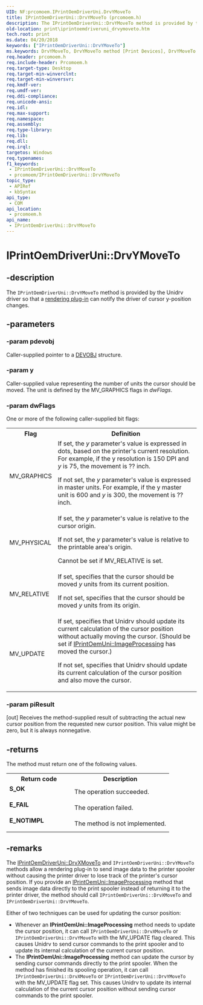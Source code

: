 ```yaml
---
UID: NF:prcomoem.IPrintOemDriverUni.DrvYMoveTo
title: IPrintOemDriverUni::DrvYMoveTo (prcomoem.h)
description: The IPrintOemDriverUni::DrvYMoveTo method is provided by the Unidrv driver so that a rendering plug-in can notify the driver of cursor y-position changes.
old-location: print\iprintoemdriveruni_drvymoveto.htm
tech.root: print
ms.date: 04/20/2018
keywords: ["IPrintOemDriverUni::DrvYMoveTo"]
ms.keywords: DrvYMoveTo, DrvYMoveTo method [Print Devices], DrvYMoveTo method [Print Devices],IPrintOemDriverUni interface, IPrintOemDriverUni interface [Print Devices],DrvYMoveTo method, IPrintOemDriverUni.DrvYMoveTo, IPrintOemDriverUni::DrvYMoveTo, prcomoem/IPrintOemDriverUni::DrvYMoveTo, print.iprintoemdriveruni_drvymoveto, print_unidrv-pscript_rendering_ebfa0991-ad14-4303-9702-2b19962da5e6.xml
req.header: prcomoem.h
req.include-header: Prcomoem.h
req.target-type: Desktop
req.target-min-winverclnt: 
req.target-min-winversvr: 
req.kmdf-ver: 
req.umdf-ver: 
req.ddi-compliance: 
req.unicode-ansi: 
req.idl: 
req.max-support: 
req.namespace: 
req.assembly: 
req.type-library: 
req.lib: 
req.dll: 
req.irql: 
targetos: Windows
req.typenames: 
f1_keywords:
 - IPrintOemDriverUni::DrvYMoveTo
 - prcomoem/IPrintOemDriverUni::DrvYMoveTo
topic_type:
 - APIRef
 - kbSyntax
api_type:
 - COM
api_location:
 - prcomoem.h
api_name:
 - IPrintOemDriverUni::DrvYMoveTo
---
```


# IPrintOemDriverUni::DrvYMoveTo


## -description

The <code>IPrintOemDriverUni::DrvYMoveTo</code> method is provided by the Unidrv driver so that a <a href="/windows-hardware/drivers/print/rendering-plug-ins">rendering plug-in</a> can notify the driver of cursor y-position changes.

## -parameters

### -param pdevobj

Caller-supplied pointer to a <a href="/windows-hardware/drivers/ddi/printoem/ns-printoem-_devobj">DEVOBJ</a> structure.

### -param y

Caller-supplied value representing the number of units the cursor should be moved. The unit is defined by the MV_GRAPHICS flags in <i>dwFlags</i>.

### -param dwFlags

One or more of the following caller-supplied bit flags:

<table>
<tr>
<th>Flag</th>
<th>Definition</th>
</tr>
<tr>
<td>
MV_GRAPHICS

</td>
<td>
If set, the <i>y</i> parameter's value is expressed in dots, based on the printer's current resolution. For example, if the y resolution is 150 DPI and <i>y</i> is 75, the movement is ?? inch.

If not set, the <i>y</i> parameter's value is expressed in master units. For example, if the y master unit is 600 and <i>y</i> is 300, the movement is ?? inch.

</td>
</tr>
<tr>
<td>
MV_PHYSICAL

</td>
<td>
If set, the <i>y</i> parameter's value is relative to the cursor origin.

If not set, the <i>y</i> parameter's value is relative to the printable area's origin.

Cannot be set if MV_RELATIVE is set.

</td>
</tr>
<tr>
<td>
MV_RELATIVE

</td>
<td>
If set, specifies that the cursor should be moved <i>y</i> units from its current position.

If not set, specifies that the cursor should be moved <i>y</i> units from its origin.

</td>
</tr>
<tr>
<td>
MV_UPDATE

</td>
<td>
If set, specifies that Unidrv should update its current calculation of the cursor position without actually moving the cursor. (Should be set if <a href="/windows-hardware/drivers/ddi/prcomoem/nf-prcomoem-iprintoemuni-imageprocessing">IPrintOemUni::ImageProcessing</a> has moved the cursor.)

If not set, specifies that Unidrv should update its current calculation of the cursor position and also move the cursor.

</td>
</tr>
</table>

### -param piResult 

[out]
Receives the method-supplied result of subtracting the actual new cursor position from the requested new cursor position. This value might be zero, but it is always nonnegative.

## -returns

The method must return one of the following values.

<table>
<tr>
<th>Return code</th>
<th>Description</th>
</tr>
<tr>
<td width="40%">
<dl>
<dt><b>S_OK</b></dt>
</dl>
</td>
<td width="60%">
The operation succeeded.

</td>
</tr>
<tr>
<td width="40%">
<dl>
<dt><b>E_FAIL</b></dt>
</dl>
</td>
<td width="60%">
The operation failed.

</td>
</tr>
<tr>
<td width="40%">
<dl>
<dt><b>E_NOTIMPL</b></dt>
</dl>
</td>
<td width="60%">
The method is not implemented.

</td>
</tr>
</table>

## -remarks

The <a href="/windows-hardware/drivers/ddi/prcomoem/nf-prcomoem-iprintoemdriveruni-drvxmoveto">IPrintOemDriverUni::DrvXMoveTo</a> and <code>IPrintOemDriverUni::DrvYMoveTo</code> methods allow a rendering plug-in to send image data to the printer spooler without causing the printer driver to lose track of the printer's cursor position. If you provide an <a href="/windows-hardware/drivers/ddi/prcomoem/nf-prcomoem-iprintoemuni-imageprocessing">IPrintOemUni::ImageProcessing</a> method that sends image data directly to the print spooler instead of returning it to the printer driver, the method should call <code>IPrintOemDriverUni::DrvXMoveTo</code> and <code>IPrintOemDriverUni::DrvYMoveTo</code>.

Either of two techniques can be used for updating the cursor position:

<ul>
<li>
Whenever an <b>IPrintOemUni::ImageProcessing</b> method needs to update the cursor position, it can call <code>IPrintOemDriverUni::DrvXMoveTo</code> or <code>IPrintOemDriverUni::DrvYMoveTo</code> with the MV_UPDATE flag cleared. This causes Unidrv to send cursor commands to the print spooler and to update its internal calculation of the current cursor position.

</li>
<li>
The <b>IPrintOemUni::ImageProcessing</b> method can update the cursor by sending cursor commands directly to the print spooler. When the method has finished its spooling operation, it can call <code>IPrintOemDriverUni::DrvXMoveTo</code> or <code>IPrintOemDriverUni::DrvYMoveTo</code> with the MV_UPDATE flag set. This causes Unidrv to update its internal calculation of the current cursor position without sending cursor commands to the print spooler.

</li>
</ul>

